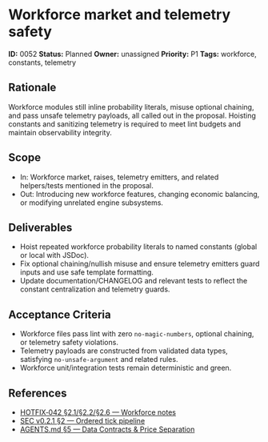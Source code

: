 # Workforce market and telemetry safety

**ID:** 0052
**Status:** Planned
**Owner:** unassigned
**Priority:** P1
**Tags:** workforce, constants, telemetry

## Rationale
Workforce modules still inline probability literals, misuse optional chaining, and pass unsafe telemetry payloads, all called out in the proposal.
Hoisting constants and sanitizing telemetry is required to meet lint budgets and maintain observability integrity.

## Scope
- In: Workforce market, raises, telemetry emitters, and related helpers/tests mentioned in the proposal.
- Out: Introducing new workforce features, changing economic balancing, or modifying unrelated engine subsystems.

## Deliverables
- Hoist repeated workforce probability literals to named constants (global or local with JSDoc).
- Fix optional chaining/nullish misuse and ensure telemetry emitters guard inputs and use safe template formatting.
- Update documentation/CHANGELOG and relevant tests to reflect the constant centralization and telemetry guards.

## Acceptance Criteria
- Workforce files pass lint with zero `no-magic-numbers`, optional chaining, or telemetry safety violations.
- Telemetry payloads are constructed from validated data types, satisfying `no-unsafe-argument` and related rules.
- Workforce unit/integration tests remain deterministic and green.

## References
- [HOTFIX‑042 §2.1/§2.2/§2.6 — Workforce notes](../../../proposals/20251009-hotfix-batch-02.md#4-file-specific-notes-non-exhaustive-prioritized)
- [SEC v0.2.1 §2 — Ordered tick pipeline](../../../SEC.md#2-core-invariants)
- [AGENTS.md §5 — Data Contracts & Price Separation](../../../../AGENTS.md#5-data-contracts--price-separation-sec-%C2%A73)
